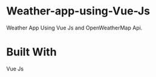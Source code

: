 # Weather-app-using-Vue-Js
Weather App Using Vue Js and OpenWeatherMap Api.

# Built With

Vue Js 

